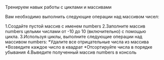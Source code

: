 Тренируем навык работы с циклами и массивами

Вам необходимо выполнить следующие операции над массивом чисел:

1.Создайте пустой массив с именем numbers
2.Заполните массив numbers целыми числами от -10 до 10 (включительно) с помощью цикла.
3.Используя циклы, выполните следующие операции над массивом numbers:
 *Удалите все отрицательные числа из массива
 *Возведите каждое число в квадрат
 *Отсортируйте числа в порядке убывания
4.Выведите полученный массив numbers в консоль
